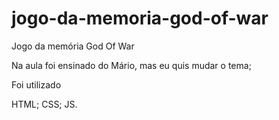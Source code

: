 # jogo-da-memoria-god-of-war
Jogo da memória God Of War

Na aula foi ensinado do Mário, mas eu quis mudar o tema;

Foi utilizado

HTML;
CSS;
JS.
